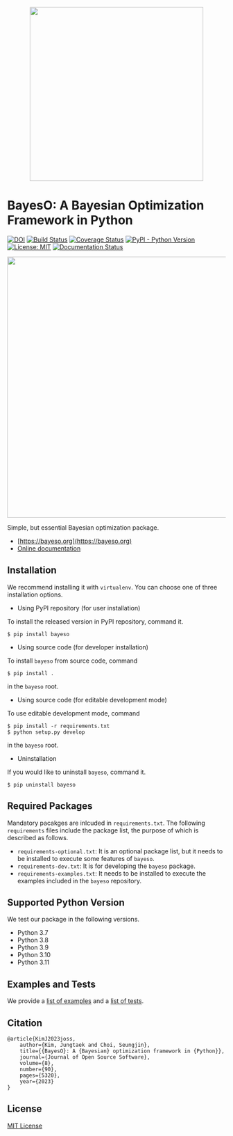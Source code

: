 <p align="center">
<img src="https://raw.githubusercontent.com/jungtaekkim/bayeso/main/docs/_static/assets/logo_bayeso_capitalized.svg" width="400" />
</p>

# BayesO: A Bayesian Optimization Framework in Python
[![DOI](https://joss.theoj.org/papers/10.21105/joss.05320/status.svg)](https://doi.org/10.21105/joss.05320)
[![Build Status](https://github.com/jungtaekkim/bayeso/actions/workflows/pytest.yml/badge.svg)](https://github.com/jungtaekkim/bayeso/actions/workflows/pytest.yml)
[![Coverage Status](https://coveralls.io/repos/github/jungtaekkim/bayeso/badge.svg?branch=main)](https://coveralls.io/github/jungtaekkim/bayeso?branch=main)
[![PyPI - Python Version](https://img.shields.io/pypi/pyversions/bayeso)](https://pypi.org/project/bayeso/)
[![License: MIT](https://img.shields.io/badge/License-MIT-yellow.svg)](https://opensource.org/licenses/MIT)
[![Documentation Status](https://readthedocs.org/projects/bayeso/badge/?version=main)](https://bayeso.readthedocs.io/en/main/?badge=main)

<p align="center">
<img src="https://raw.githubusercontent.com/jungtaekkim/bayeso/main/docs/_static/steps/ei.gif" width="600" />
</p>

Simple, but essential Bayesian optimization package.

* [https://bayeso.org](https://bayeso.org)
* [Online documentation](https://bayeso.readthedocs.io)

## Installation
We recommend installing it with `virtualenv`.
You can choose one of three installation options.

* Using PyPI repository (for user installation)

To install the released version in PyPI repository, command it.

```shell
$ pip install bayeso
```

* Using source code (for developer installation)

To install `bayeso` from source code, command

```shell
$ pip install .
```
in the `bayeso` root.

* Using source code (for editable development mode)

To use editable development mode, command

```shell
$ pip install -r requirements.txt
$ python setup.py develop
```
in the `bayeso` root.

* Uninstallation

If you would like to uninstall `bayeso`, command it.

```shell
$ pip uninstall bayeso
```

## Required Packages
Mandatory pacakges are inlcuded in `requirements.txt`.
The following `requirements` files include the package list, the purpose of which is described as follows.

* `requirements-optional.txt`: It is an optional package list, but it needs to be installed to execute some features of `bayeso`.
* `requirements-dev.txt`: It is for developing the `bayeso` package.
* `requirements-examples.txt`: It needs to be installed to execute the examples included in the `bayeso` repository.

## Supported Python Version
We test our package in the following versions.

* Python 3.7
* Python 3.8
* Python 3.9
* Python 3.10
* Python 3.11

## Examples and Tests
We provide a [list of examples](EXAMPLES.md) and a [list of tests](TESTS.md).

## Citation
```
@article{KimJ2023joss,
    author={Kim, Jungtaek and Choi, Seungjin},
    title={{BayesO}: A {Bayesian} optimization framework in {Python}},
    journal={Journal of Open Source Software},
    volume={8},
    number={90},
    pages={5320},
    year={2023}
}
```

## License
[MIT License](LICENSE)
